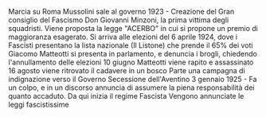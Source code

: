 Marcia su Roma
Mussolini sale al governo
1923 - Creazione del Gran consiglio del Fascismo
Don Giovanni Minzoni, la prima vittima degli squadristi.
Viene proposta la legge "ACERBO" in cui si propone un premio di maggioranza esagerato.
Si arriva alle elezioni del 6 aprile 1924, dove i Fascisti presentano la lista nazionale (Il Listone) che prende il 65% dei voti
Giacomo Matteotti si presenta in parlamento, e denuncia i brogli, chiedendo l'annullamento delle elezioni
10 giugno Matteotti viene rapito e assassinato
16 agosto viene ritrovato il cadavere in un bosco
Parte una campagna di indignazione verso il Governo
Secessione dell'Aventino
3 gennaio 1925 - Fa un colpo, e in un discorso annuncia di assumere la piena responsabilità dei quanto accaduto.
Da qui inizia il regime Fascista
Vengono annunciate le leggi fascistissime